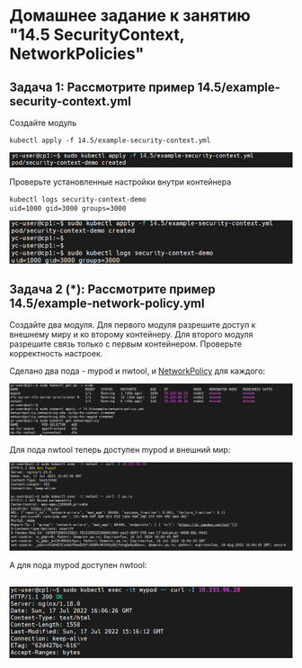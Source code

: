 # Домашнее задание к занятию "14.5 SecurityContext, NetworkPolicies"

## Задача 1: Рассмотрите пример 14.5/example-security-context.yml

Создайте модуль

```
kubectl apply -f 14.5/example-security-context.yml
```

![1](1.PNG)

Проверьте установленные настройки внутри контейнера

```
kubectl logs security-context-demo
uid=1000 gid=3000 groups=3000
```

![2](2.PNG)

## Задача 2 (*): Рассмотрите пример 14.5/example-network-policy.yml

Создайте два модуля. Для первого модуля разрешите доступ к внешнему миру
и ко второму контейнеру. Для второго модуля разрешите связь только с
первым контейнером. Проверьте корректность настроек.

Сделано два пода - mypod и nwtool, и [NetworkPolicy](example-network-policy.yml) для каждого:

![4](4.PNG)

Для пода nwtool теперь доступен mypod и внешний мир:

![5](5.PNG)

А для пода mypod доступен nwtool:

![6](6.PNG)
---
